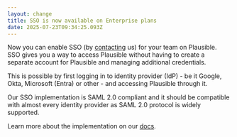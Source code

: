 ```yaml
---
layout: change
title: SSO is now available on Enterprise plans
date: 2025-07-23T09:34:25.093Z
---
```

N﻿ow you can enable SSO (by [contacting](https://plausible.io/contact) us) for your team on Plausible. SSO gives you a way to access Plausible without having to create a separate account for Plausible and managing additional credentials. 

This is possible by first logging in to identity provider (IdP) - be it Google, Okta, Microsoft (Entra) or other - and accessing Plausible through it.

Our SSO implementation is SAML 2.0 compliant and it should be compatible with almost every identity provider as SAML 2.0 protocol is widely supported.

L﻿earn more about the implementation on our [docs](https://plausible.io/docs/sso).